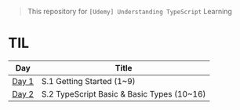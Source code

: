 > This repository for `[Udemy] Understanding TypeScript` Learning

# TIL

| Day                           | Title                                      |
| ----------------------------- | ------------------------------------------ |
| [Day 1](./markdown/230410.md) | S.1 Getting Started (1~9)                  |
| [Day 2](./markdown/230411.md) | S.2 TypeScript Basic & Basic Types (10~16) |
